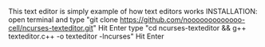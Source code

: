 This text editor is simply example of how text editors works
INSTALLATION:
open terminal and type "git clone https://github.com/nooooooooooooo-cell/ncurses-texteditor.git" Hit Enter
type "cd ncurses-texteditor && g++ texteditor.c++ -o texteditor -lncurses" Hit Enter
